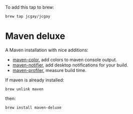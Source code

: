 To add this tap to brew:

    brew tap jcgay/jcgay

# Maven deluxe

A Maven installation with nice additions:

 - [maven-color](https://github.com/jcgay/maven-color), add colors to maven console output.
 - [maven-notifier](https://github.com/jcgay/maven-notifier), add desktop notifications for your build.
 - [maven-profiler](https://github.com/jcgay/maven-profiler), measure build time.
 
If maven is already installed:

    brew unlink maven 
 
then:

    brew install maven-deluxe